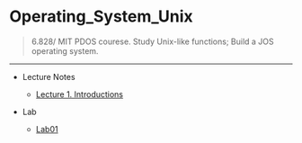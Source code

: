 # Operating_System_Unix
> 6.828/ MIT PDOS courese. Study Unix-like functions; Build a JOS operating system.
-------------
* Lecture Notes
    * [Lecture 1. Introductions](https://github.com/luckyeven/Operating_System_Unix/blob/main/Lecture1/README.md#L30)

* Lab
    * [Lab01](https://github.com/luckyeven/Operating_System_Unix/blob/main/lab1/README.md#L5)




